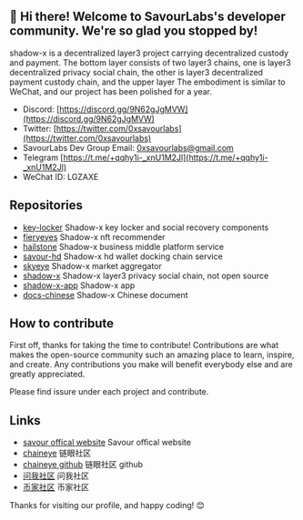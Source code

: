 ## 👋 Hi there! Welcome to SavourLabs's developer community. We're so glad you stopped by!

shadow-x is a decentralized layer3 project carrying decentralized custody and payment. The bottom layer consists of two layer3 chains, one is layer3 decentralized privacy social chain, the other is layer3 decentralized payment custody chain, and the upper layer The embodiment is similar to WeChat, and our project has been polished for a year.

* Discord: [https://discord.gg/9N62gJgMVW](https://discord.gg/9N62gJgMVW)
* Twitter: [https://twitter.com/0xsavourlabs](https://twitter.com/0xsavourlabs)
* SavourLabs Dev Group Email: [0xsavourlabs@gmail.com](0xsavourlabs@gmail.com)
* Telegram [https://t.me/+qqhy1i-_xnU1M2Jl](https://t.me/+qqhy1i-_xnU1M2Jl)
* WeChat ID: LGZAXE


## Repositories

* [key-locker](https://github.com/savour-labs/key-locker) Shadow-x key locker and social recovery components
* [fieryeyes](https://github.com/savour-labs/fieryeyes) Shadow-x nft recommender
* [hailstone](https://github.com/savour-labs/hailstone) Shadow-x business middle platform service
* [savour-hd](https://github.com/savour-labs/savour-hd) Shadow-x hd wallet docking chain service
* [skyeye](https://github.com/savour-labs/skyeye) Shadow-x market aggregator
* [shadow-x](https://github.com/savour-labs/shadow-x) Shadow-x layer3 privacy social chain, not open source
* [shadow-x-app](https://github.com/savour-labs/shadow-x-app) Shadow-x app
* [docs-chinese](https://github.com/savour-labs/docs-chinese) Shadow-x Chinese document


## How to contribute

First off, thanks for taking the time to contribute! Contributions are what makes the open-source community such an amazing place to learn, inspire, and create. Any contributions you make will benefit everybody else and are greatly appreciated.

Please find issure under each project and contribute.

## Links

* [savour offical website](https://savour.group/) Savour offical website
* [chaineye](https://chaineye.info/) 链眼社区
* [chaineye github](https://github.com/0xchaineye) 链眼社区 github
* [问我社区](https://www.wenwoha.com/) 问我社区
* [币家社区](http://bj.gingernet.vip/) 币家社区


Thanks for visiting our profile, and happy coding! 😊


